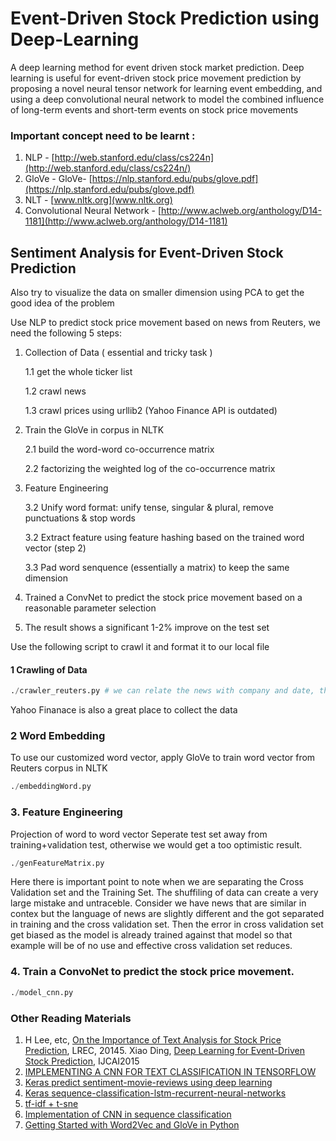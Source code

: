 # Event-Driven Stock Prediction using Deep-Learning
A deep learning method for event driven stock market prediction.  Deep learning is useful for event-driven stock price movement prediction by proposing a novel neural tensor network for learning event embedding, and using a deep convolutional neural network to model the combined influence of long-term events and short-term events on stock price movements

### Important concept need to be learnt : 
1. NLP - [http://web.stanford.edu/class/cs224n](http://web.stanford.edu/class/cs224n/)
2. GloVe - GloVe- [https://nlp.stanford.edu/pubs/glove.pdf](https://nlp.stanford.edu/pubs/glove.pdf)
3. NLT - [www.nltk.org](www.nltk.org)
4. Convolutional Neural Network - [http://www.aclweb.org/anthology/D14-1181](http://www.aclweb.org/anthology/D14-1181)


## Sentiment Analysis for Event-Driven Stock Prediction

Also try to visualize the data on smaller dimension using PCA to get the good idea of the problem

Use NLP to predict stock price movement based on news from Reuters, we need the following 5 steps:


1. Collection of Data ( essential and tricky task ) 

    1.1 get the whole ticker list

    1.2 crawl news 
    
    1.3 crawl prices using urllib2 (Yahoo Finance API is outdated)

2. Train the GloVe in corpus in NLTK

    2.1 build the word-word co-occurrence matrix
  
    2.2 factorizing the weighted log of the co-occurrence matrix
  
3. Feature Engineering
  
    3.2 Unify word format: unify tense, singular & plural, remove punctuations & stop words
  
    3.2 Extract feature using feature hashing based on the trained word vector (step 2)
  
    3.3 Pad word senquence (essentially a matrix) to keep the same dimension
  
4. Trained a ConvNet to predict the stock price movement based on a reasonable parameter selection
5. The result shows a significant 1-2% improve on the test set

Use the following script to crawl it and format it to our local file

#### 1 Crawling of Data

```python
./crawler_reuters.py # we can relate the news with company and date, this is more precise than Bloomberg News
```

Yahoo Finanace is also a great place to collect the data  

### 2 Word Embedding
To use our customized word vector, apply GloVe to train word vector from Reuters corpus in NLTK

```python
./embeddingWord.py
```
### 3. Feature Engineering

Projection of word to word vector
Seperate test set away from training+validation test, otherwise we would get a too optimistic result.

```python
./genFeatureMatrix.py
```
Here there is important point to note when we are separating the Cross Validation set and the Training Set. The shuffiling of data can create a very large mistake and untraceble. Consider we have news that are similar in contex but the language of news are slightly different and the got separated in training and the cross validation set. Then the error in cross validation set get biased as the model is already trained against that model so that example will be of no use and effective cross validation set reduces.

### 4. Train a ConvoNet to predict the stock price movement. 
```python
./model_cnn.py
```

### Other Reading Materials
1. H Lee, etc, [On the Importance of Text Analysis for Stock Price Prediction](http://nlp.stanford.edu/pubs/lrec2014-stock.pdf), LREC, 20145. Xiao Ding, [Deep Learning for Event-Driven Stock Prediction](http://ijcai.org/Proceedings/15/Papers/329.pdf), IJCAI2015
2. [IMPLEMENTING A CNN FOR TEXT CLASSIFICATION IN TENSORFLOW](http://www.wildml.com/2015/12/implementing-a-cnn-for-text-classification-in-tensorflow/)
3. [Keras predict sentiment-movie-reviews using deep learning](http://machinelearningmastery.com/predict-sentiment-movie-reviews-using-deep-learning/)
4. [Keras sequence-classification-lstm-recurrent-neural-networks](http://machinelearningmastery.com/sequence-classification-lstm-recurrent-neural-networks-python-keras/)
5. [tf-idf + t-sne](https://github.com/lazyprogrammer/machine_learning_examples/blob/master/nlp_class2/tfidf_tsne.py)
6. [Implementation of CNN in sequence classification](https://github.com/dennybritz/cnn-text-classification-tf)
7. [Getting Started with Word2Vec and GloVe in Python](http://textminingonline.com/getting-started-with-word2vec-and-glove-in-python)

